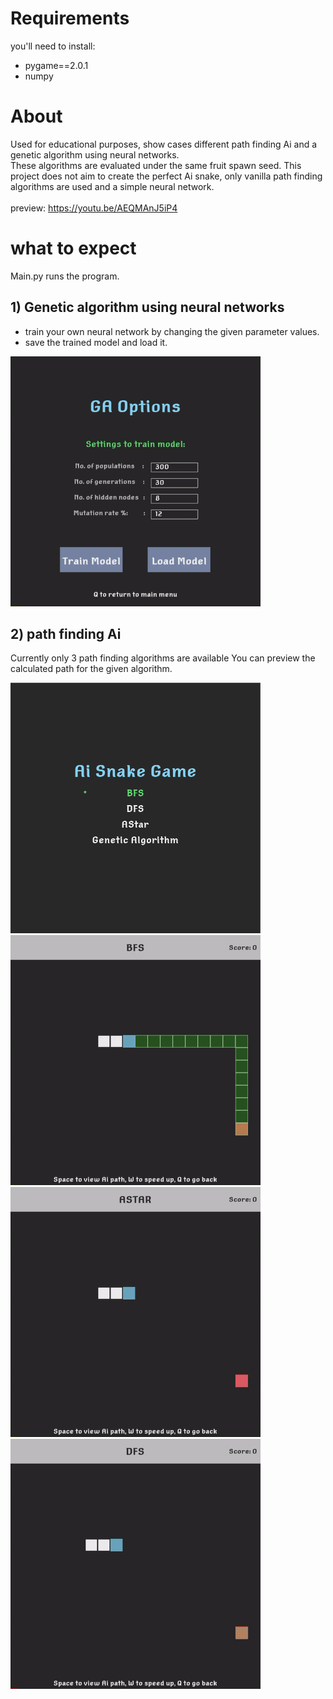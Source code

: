 # Requirements

you'll need to install:

- pygame==2.0.1
- numpy

# About

Used for educational purposes, show cases different path finding Ai and a genetic algorithm using neural networks.  
These algorithms are evaluated under the same fruit spawn seed.
This project does not aim to create the perfect Ai snake, only vanilla path finding algorithms are used and a simple neural network.  
<br>preview: https://youtu.be/AEQMAnJ5iP4

# what to expect

Main.py runs the program.

## 1) Genetic algorithm using neural networks

- train your own neural network by changing the given parameter values.
- save the trained model and load it.
<img src="images/ga.gif" width="400"/>



## 2) path finding Ai

Currently only 3 path finding algorithms are available
You can preview the calculated path for the given algorithm.
<p float="left">
  <img src='images/mainMenu.png' width='400'/>
  <img src='images/bfs.gif' width='400'/>
  <img src='images/astar.gif' width='400'/>
  <img src='images/dfs.gif' width='400'/>
</p>
